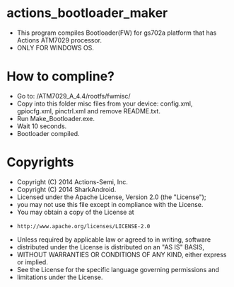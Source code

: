 actions_bootloader_maker
========================
- This program compiles Bootloader(FW) for gs702a platform that has Actions ATM7029 processor.
- ONLY FOR WINDOWS OS.

How to compline?
================
- Go to:
/ATM7029_A_4.4/rootfs/fwmisc/
- Copy into this folder misc files from your device:
config.xml,
gpiocfg.xml,
pinctrl.xml
and remove README.txt.
- Run Make_Bootloader.exe.
- Wait 10 seconds.
- Bootloader compiled.

Copyrights
==========
* Copyright (C) 2014 Actions-Semi, Inc.
* Copyright (C) 2014 SharkAndroid.
* Licensed under the Apache License, Version 2.0 (the "License");
* you may not use this file except in compliance with the License.
* You may obtain a copy of the License at
*     http://www.apache.org/licenses/LICENSE-2.0
* Unless required by applicable law or agreed to in writing, software
* distributed under the License is distributed on an "AS IS" BASIS,
* WITHOUT WARRANTIES OR CONDITIONS OF ANY KIND, either express or implied.
* See the License for the specific language governing permissions and
* limitations under the License.